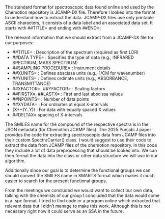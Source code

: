 The standard format for spectroscopic data found online and used by the Chemotion repository is JCAMP-DX file. Therefore I looked into the format to understand how to extract the data. JCAMP-DX files use only printable ASCII characters, it consists of a data label and an associated data set. It starts with ##TITLE= and ending with ##END=;

The relevant information that we should extract from a JCAMP-DX file for our purposes:
- ##TITLE= : Description of the spectrum (required as first LDR)
- ##DATA TYPE= : Specifies the type of data (e.g., INFRARED SPECTRUM, MASS SPECTRUM)
- ##SAMPLING PROCEDURE= : Instrument details
- ##XUNITS= : Defines abscissa units (e.g., 1/CM for wavenumber)
- ##YUNITS= : Defines ordinate units (e.g., ABSORBANCE, TRANSMITTANCE)
- ##XFACTOR=, ##YFACTOR= : Scaling factors
- ##FIRSTX=, ##LASTX= : First and last abscissa values
- ##NPOINTS= : Number of data points
- ##XYDATA= : For ordinates at equal X-intervals
- (X++(Y..Y)) : For data with equally spaced X values
- ##DELTAX= spacing of X-intervals

The SMILES name for the compound of the respective spectra is in the JSON metadata (for Chemotion JCAMP files). The 2025 Punjabi J paper provides the code for extracting spectroscopic data from JCAMP files into their custom SpectraCarrier() class. I would suggest to use their code to extract the data from JCAMP files of the chemotion repository. In this code they include a lot of data preprocessing that should be looked into. We can then format the data into the class or other data structure we will use in our algorithm.

Additionally since our goal is to determine the functional groups we can should convert the SMILES name in SMARTS format which makes it much easier to search for the present functional groups.

From the meetings we concluded we would want to collect our own data, talking with the chemists of our group I concluded that the data would come in a .spc format. I tried to find code or a program online which extracted that relevant data but I didn’t manage to make this work. Although this is not necessary right now it could serve as an SSA in the future.
